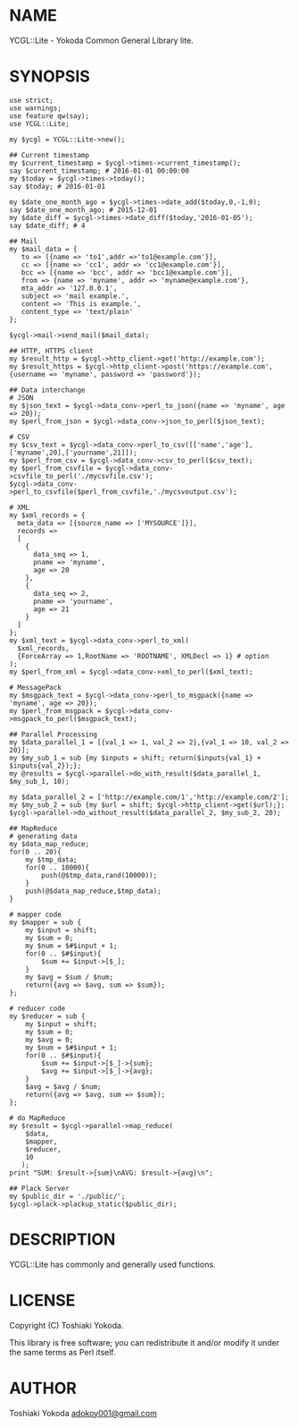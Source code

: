 # NAME

YCGL::Lite - Yokoda Common General Library lite.

# SYNOPSIS

    use strict;
    use warnings;
    use feature qw(say);
    use YCGL::Lite;

    my $ycgl = YCGL::Lite->new();

    ## Current timestamp
    my $current_timestamp = $ycgl->times->current_timestamp();
    say $current_timestamp; # 2016-01-01 00:00:00
    my $today = $ycgl->times->today();
    say $today; # 2016-01-01

    my $date_one_month_ago = $ycgl->times->date_add($today,0,-1,0);
    say $date_one_month_ago; # 2015-12-01
    my $date_diff = $ycgl->times->date_diff($today,'2016-01-05');
    say $date_diff; # 4

    ## Mail
    my $mail_data = {
       to => [{name => 'to1',addr =>'to1@example.com'}],
       cc => [{name => 'cc1', addr => 'cc1@example.com'}],
       bcc => [{name => 'bcc', addr => 'bcc1@example.com'}],
       from => {name => 'myname', addr => 'myname@example.com'},
       mta_addr => '127.0.0.1',
       subject => 'mail example.',
       content => 'This is example.',
       content_type => 'text/plain'
    };

    $ycgl->mail->send_mail($mail_data);

    ## HTTP, HTTPS client
    my $result_http = $ycgl->http_client->get('http://example.com');
    my $result_https = $ycgl->http_client->post('https://example.com',{username => 'myname', password => 'password'});

    ## Data interchange
    # JSON
    my $json_text = $ycgl->data_conv->perl_to_json({name => 'myname', age => 20});
    my $perl_from_json = $ycgl->data_conv->json_to_perl($json_text);

    # CSV
    my $csv_text = $ycgl->data_conv->perl_to_csv([['name','age'],['myname',20],['yourname',21]]);
    my $perl_from_csv = $ycgl->data_conv->csv_to_perl($csv_text);
    my $perl_from_csvfile = $ycgl->data_conv->csvfile_to_perl('./mycsvfile.csv');
    $ycgl->data_conv->perl_to_csvfile($perl_from_csvfile,'./mycsvoutput.csv');

    # XML
    my $xml_records = {
      meta_data => [{source_name => ['MYSOURCE']}],
      records =>
      [
        {
          data_seq => 1,
          pname => 'myname',
          age => 20
        },
        {
          data_seq => 2,
          pname => 'yourname',
          age => 21
        }
      ]
    };
    my $xml_text = $ycgl->data_conv->perl_to_xml(
      $xml_records,
      {ForceArray => 1,RootName => 'ROOTNAME', XMLDecl => 1} # option
    );
    my $perl_from_xml = $ycgl->data_conv->xml_to_perl($xml_text);

    # MessagePack
    my $msgpack_text = $ycgl->data_conv->perl_to_msgpack({name => 'myname', age => 20});
    my $perl_from_msgpack = $ycgl->data_conv->msgpack_to_perl($msgpack_text);

    ## Parallel Processing
    my $data_parallel_1 = [{val_1 => 1, val_2 => 2},{val_1 => 10, val_2 => 20}];
    my $my_sub_1 = sub {my $inputs = shift; return($inputs{val_1} + $inputs{val_2});};
    my @results = $ycgl->parallel->do_with_result($data_parallel_1, $my_sub_1, 10);

    my $data_parallel_2 = ['http://example.com/1','http://example.com/2'];
    my $my_sub_2 = sub {my $url = shift; $ycgl->http_client->get($url);};
    $ycgl->parallel->do_without_result($data_parallel_2, $my_sub_2, 20);

    ## MapReduce
    # generating data
    my $data_map_reduce;
    for(0 .. 20){
        my $tmp_data;
        for(0 .. 10000){
            push(@$tmp_data,rand(10000));
        }
        push(@$data_map_reduce,$tmp_data);
    }

    # mapper code
    my $mapper = sub {
        my $input = shift;
        my $sum = 0;
        my $num = $#$input + 1;
        for(0 .. $#$input){
            $sum += $input->[$_];
        }
        my $avg = $sum / $num;
        return({avg => $avg, sum => $sum});
    };

    # reducer code
    my $reducer = sub {
        my $input = shift;
        my $sum = 0;
        my $avg = 0;
        my $num = $#$input + 1;
        for(0 .. $#$input){
            $sum += $input->[$_]->{sum};
            $avg += $input->[$_]->{avg};
        }
        $avg = $avg / $num;
        return({avg => $avg, sum => $sum});
    };

    # do MapReduce
    my $result = $ycgl->parallel->map_reduce(
        $data,
        $mapper,
        $reducer,
        10
       );
    print "SUM: $result->{sum}\nAVG: $result->{avg}\n";

    ## Plack Server
    my $public_dir = './public/';
    $ycgl->plack->plackup_static($public_dir);

# DESCRIPTION

YCGL::Lite has commonly and generally used functions.

# LICENSE

Copyright (C) Toshiaki Yokoda.

This library is free software; you can redistribute it and/or modify
it under the same terms as Perl itself.

# AUTHOR

Toshiaki Yokoda <adokoy001@gmail.com>
